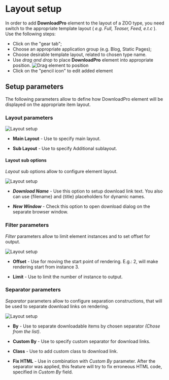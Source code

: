 # Layout setup

In order to add **DownloadPro** element to the layout of a ZOO type, you need switch to the appropriate template layout ( *e.g. Full, Teaser, Feed, e.t.c* ). Use the following steps:
- Click on the "gear tab";
- Choose an appropriate application group (e.g. Blog, Static Pages);
- Choose desirable template layout, related to chosen type name.
- Use *drag and drop* to place **DownloadPro** element into appropriate position.
![Drag element to position](/images/drag_to_position.png)
- Click on the "pencil icon" to edit added element

## Setup parameters
The following parameters allow to define how DownloadPro element will be displayed on the appropriate item layout.

### Layout parameters

![Layout setup](/images/layout_setup_layout.png)

- **Main Layout** - Use to specify main layout.

- **Sub Layout** - Use to specify Additional sublayout.

#### Layout sub options

*Layout* sub options allow to configure element layout.

![Layout setup](/images/layout_setup_additional.png)

- ***Download Name*** - Use this option to setup download link text. You also can use {filename} and {title} placeholders for dynamic names.

- ***New Window*** - Check this option to open download dialog on the separate browser window.

### Filter parameters

*Filter* parameters allow to limit element instances and to set offset for output.

![Layout setup](/images/layout_setup_filter.png)

- **Offset** - Use for moving the start point of rendering. E.g.: 2, will make rendering start from instance 3.

- **Limit** - Use to limit the number of instance to output.

### Separator parameters

*Separator* parameters allow to configure separation constructions, that will be used to separate download links on rendering.

![Layout setup](/images/layout_setup_separator.png)

- **By** - Use to separate downloadable items by chosen separator *(Chose from the list)*.

- **Custom By** - Use to specify custom separator for download links.

- **Class** - Use to add custom class to download link.

- **Fix HTML** - Use in combination with *Custom By* parameter. After the separator was applied, this feature will try to fix erroneous HTML code, specified in *Custom By* field.
